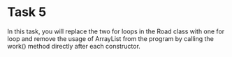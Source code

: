 # Task 5
In this task, you will replace the two for loops in the Road class with one for
loop and remove the usage of ArrayList from the program by calling the work()
method directly after each constructor.
